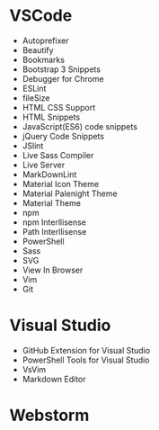 # VSCode

+ Autoprefixer
+ Beautify
+ Bookmarks
+ Bootstrap 3 Snippets
+ Debugger for Chrome
+ ESLint
+ fileSize
+ HTML CSS Support
+ HTML Snippets
+ JavaScript(ES6) code snippets
+ jQuery Code Snippets
+ JSlint
+ Live Sass Compiler
+ Live Server
+ MarkDownLint
+ Material Icon Theme
+ Material Palenight Theme
+ Material Theme
+ npm
+ npm Interllisense
+ Path Interllisense
+ PowerShell
+ Sass
+ SVG
+ View In Browser
+ Vim
+ Git

# Visual Studio

+ GitHub Extension for Visual Studio
+ PowerShell Tools for Visual Studio
+ VsVim
+ Markdown Editor

# Webstorm
